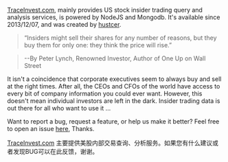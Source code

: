 

[TraceInvest.com](https://traceinvest.com), mainly provides US stock insider trading query and analysis services, is powered by NodeJS and Mongodb.
It's available since 2013/12/07, and was created by [hustcer](https://github.com/hustcer).

> “Insiders might sell their shares for any number of reasons, but they buy them for only one: they think the price will rise.”

> --By Peter Lynch, Renowned Investor, Author of One Up on Wall Street

It isn't a coincidence that corporate executives seem to always buy and sell at the right times. After all, the CEOs and CFOs of the world have access to every bit of company information you could ever want. However, this doesn't mean individual investors are left in the dark. Insider trading data is out there for all who want to use it ...

Want to report a bug, request a feature, or help us make it better? Feel free to open an issue [here](https://github.com/hustcer/insider/issues/new), Thanks.

[TraceInvest.com](https://traceinvest.com) 主要提供美股内部交易查询、分析服务。如果您有什么建议或者发现BUG可以在此反馈，谢谢。


